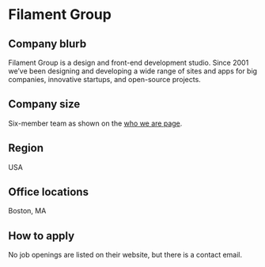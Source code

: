 # Filament Group

## Company blurb

Filament Group is a design and front-end development studio. Since 2001 we’ve been designing and developing a wide range of sites and apps for big companies, innovative startups, and open-source projects.

## Company size

Six-member team as shown on the [who we are page](https://www.filamentgroup.com/about/).

## Region

USA

## Office locations

Boston, MA

## How to apply

No job openings are listed on their website, but there is a contact email.
